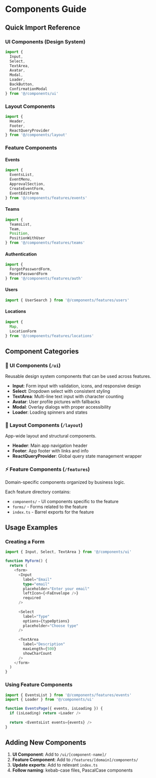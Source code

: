 # Components Guide

## Quick Import Reference

### UI Components (Design System)
```typescript
import { 
  Input, 
  Select, 
  TextArea, 
  Avatar, 
  Modal, 
  Loader,
  BackButton,
  ConfirmationModal 
} from '@/components/ui'
```

### Layout Components  
```typescript
import { 
  Header, 
  Footer, 
  ReactQueryProvider 
} from '@/components/layout'
```

### Feature Components

#### Events
```typescript
import { 
  EventsList,
  EventMenu, 
  ApprovalSection,
  CreateEventForm,
  EventEditForm 
} from '@/components/features/events'
```

#### Teams
```typescript
import { 
  TeamsList,
  Team,
  Position,
  PositionWithUser 
} from '@/components/features/teams'
```

#### Authentication
```typescript
import { 
  ForgotPasswordForm,
  ResetPasswordForm 
} from '@/components/features/auth'
```

#### Users
```typescript
import { UserSearch } from '@/components/features/users'
```

#### Locations  
```typescript
import { 
  Map, 
  LocationForm 
} from '@/components/features/locations'
```

## Component Categories

### 🎨 UI Components (`/ui`)
Reusable design system components that can be used across features.

- **Input**: Form input with validation, icons, and responsive design
- **Select**: Dropdown select with consistent styling  
- **TextArea**: Multi-line text input with character counting
- **Avatar**: User profile pictures with fallbacks
- **Modal**: Overlay dialogs with proper accessibility
- **Loader**: Loading spinners and states

### 🧭 Layout Components (`/layout`) 
App-wide layout and structural components.

- **Header**: Main app navigation header
- **Footer**: App footer with links and info
- **ReactQueryProvider**: Global query state management wrapper

### ⚡ Feature Components (`/features`)
Domain-specific components organized by business logic.

Each feature directory contains:
- `components/` - UI components specific to the feature
- `forms/` - Forms related to the feature
- `index.ts` - Barrel exports for the feature

## Usage Examples

### Creating a Form
```typescript
import { Input, Select, TextArea } from '@/components/ui'

function MyForm() {
  return (
    <form>
      <Input
        label="Email"
        type="email"
        placeholder="Enter your email"
        leftIcon={<FaEnvelope />}
        required
      />
      
      <Select
        label="Type"
        options={typeOptions}
        placeholder="Choose type"
      />
      
      <TextArea
        label="Description"
        maxLength={500}
        showCharCount
      />
    </form>
  )
}
```

### Using Feature Components
```typescript
import { EventsList } from '@/components/features/events'
import { Loader } from '@/components/ui'

function EventsPage({ events, isLoading }) {
  if (isLoading) return <Loader />
  
  return <EventsList events={events} />
}
```

## Adding New Components

1. **UI Component**: Add to `/ui/[component-name]/`
2. **Feature Component**: Add to `/features/[domain]/components/`  
3. **Update exports**: Add to relevant `index.ts`
4. **Follow naming**: kebab-case files, PascalCase components